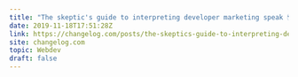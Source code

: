 ```yaml
---
title: "The skeptic's guide to interpreting developer marketing speak 🗺️"
date: 2019-11-18T17:51:28Z
link: https://changelog.com/posts/the-skeptics-guide-to-interpreting-developer-marketing-speak?utm_medium=RSS&utm_source=hune
site: changelog.com
topic: Webdev
draft: false
---
```

